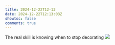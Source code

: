 ```yaml
---
title: 2024-12-22T12-13
date: 2024-12-22T12:13:03Z
showtoc: false
comments: true
---
```


The real skill is knowing when to stop decorating ![](1870804742588539314-GfZu_tJWoAAINyA.jpg)
